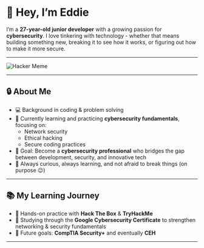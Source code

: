 # 👋 Hey, I’m Eddie  

I’m a **27-year-old junior developer** with a growing passion for **cybersecurity**. I love tinkering with technology - whether that means building something new, breaking it to see how it works, or figuring out how to make it more secure.  

---

![Hacker Meme](./assets/hacker.gif)

---

## 🔒 About Me  
- 💻 Background in coding & problem solving  
- 🚀 Currently learning and practicing **cybersecurity fundamentals**, focusing on:  
  - Network security  
  - Ethical hacking  
  - Secure coding practices  
- 🎯 Goal: Become a **cybersecurity professional** who bridges the gap between development, security, and innovative tech  
- 🌱 Always curious, always learning, and not afraid to break things (on purpose 😉)  

---

## 📚 My Learning Journey  
- 🔐 Hands-on practice with **Hack The Box** & **TryHackMe**  
- 📘 Studying through the **Google Cybersecurity Certificate** to strengthen networking & security fundamentals  
- 📖 Future goals: **CompTIA Security+** and eventually **CEH**  

---


